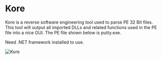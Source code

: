 # Kore

Kore is a reverse software engineering tool used to parse PE 32 Bit files. This tool will output all imported DLLs and related functions used in the PE file into a nice GUI. The PE file shown below is putty.exe.

Need .NET framework installed to use.

![Kore](https://github.com/rykergogo/Kore/assets/87205868/5e237d22-1fb7-4842-9275-bf11efe3ea6a)
